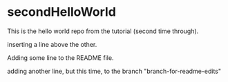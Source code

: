 # secondHelloWorld
This is the hello world repo from the tutorial (second time through).

inserting a line above the other.

Adding some line to the README file.

adding another line, but this time, to the branch "branch-for-readme-edits"

